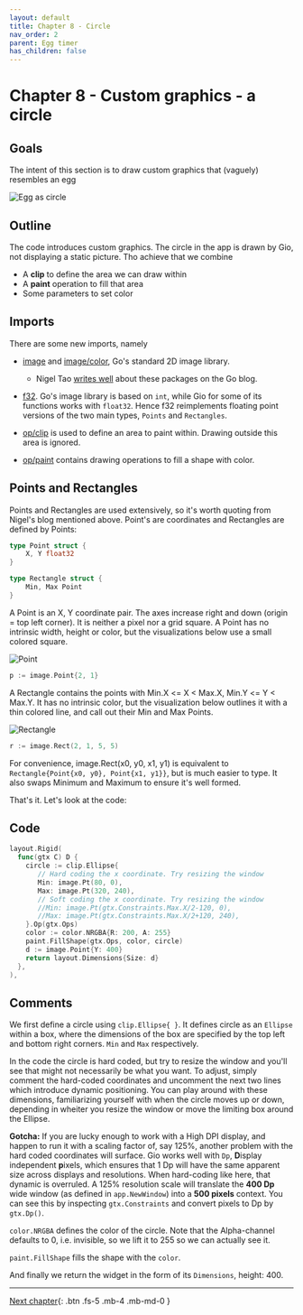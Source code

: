```yaml
---
layout: default
title: Chapter 8 - Circle
nav_order: 2
parent: Egg timer
has_children: false
---
```


# Chapter 8 - Custom graphics - a circle

## Goals

The intent of this section is to draw custom graphics that (vaguely) resembles an egg

![Egg as circle](08_egg_as_circle.gif)

## Outline

The code introduces custom graphics. The circle in the app is drawn by Gio, not displaying a static picture. Tho achieve that we combine

- A **clip** to define the area we can draw within
- A **paint** operation to fill that area
- Some parameters to set color

## Imports

There are some new imports, namely

- [image](https://pkg.go.dev/image) and [image/color](https://pkg.go.dev/image/color), Go's standard 2D image library.

  - Nigel Tao [writes well](https://blog.golang.org/image) about these packages on the Go blog.

- [f32](https://pkg.go.dev/gioui.org/f32). Go's image library is based on `int`, while Gio for some of its functions works with `float32`. Hence f32 reimplements floating point versions of the two main types, `Points` and `Rectangles`.

- [op/clip](https://pkg.go.dev/gioui.org/op/clip) is used to define an area to paint within. Drawing outside this area is ignored.

- [op/paint](https://pkg.go.dev/gioui.org/op/paint) contains drawing operations to fill a shape with color.

## Points and Rectangles

Points and Rectangles are used extensively, so it's worth quoting from Nigel's blog mentioned above. Point's are coordinates and Rectangles are defined by Points:

```go
type Point struct {
    X, Y float32
}

type Rectangle struct {
    Min, Max Point
}
```

A Point is an X, Y coordinate pair. The axes increase right and down (origin = top left corner). It is neither a pixel nor a grid square. A Point has no intrinsic width, height or color, but the visualizations below use a small colored square.

![Point](08_image_package_point.png)

```go
p := image.Point{2, 1}
```

A Rectangle contains the points with Min.X <= X < Max.X, Min.Y <= Y < Max.Y. It has no intrinsic color, but the visualization below outlines it with a thin colored line, and call out their Min and Max Points.

![Rectangle](08_image_package_rectangle.png)

```go
r := image.Rect(2, 1, 5, 5)
```

For convenience, image.Rect(x0, y0, x1, y1) is equivalent to `Rectangle{Point{x0, y0}, Point{x1, y1}}`, but is much easier to type. It also swaps Minimum and Maximum to ensure it's well formed.

That's it. Let's look at the code:

## Code

```go
layout.Rigid(
  func(gtx C) D {
    circle := clip.Ellipse{
       // Hard coding the x coordinate. Try resizing the window
       Min: image.Pt(80, 0),
       Max: image.Pt(320, 240),
       // Soft coding the x coordinate. Try resizing the window
       //Min: image.Pt(gtx.Constraints.Max.X/2-120, 0),
       //Max: image.Pt(gtx.Constraints.Max.X/2+120, 240),
    }.Op(gtx.Ops)
    color := color.NRGBA{R: 200, A: 255}
    paint.FillShape(gtx.Ops, color, circle)
    d := image.Point{Y: 400}
    return layout.Dimensions{Size: d}
  },
),
```

## Comments

We first define a circle using `clip.Ellipse{ }`. It defines circle as an `Ellipse` within a box, where the dimensions of the box are specified by the top left and bottom right corners. `Min` and `Max` respectively.

In the code the circle is hard coded, but try to resize the window and you'll see that might not necessarily be what you want. To adjust, simply comment the hard-coded coordinates and uncomment the next two lines which introduce dynamic positioning. You can play around with these dimensions, familiarizing yourself with when the circle moves up or down, depending in wheiter you resize the window or move the limiting box around the Ellipse.

**Gotcha:** If you are lucky enough to work with a High DPI display, and happen to run it with a scaling factor of, say 125%, another problem with the hard coded coordinates will surface. Gio works well with `Dp`, **D**isplay independent **p**ixels, which ensures that 1 Dp will have the same apparent size across displays and resolutions. When hard-coding like here, that dynamic is overruled. A 125% resolution scale will translate the **400 Dp** wide window (as defined in `app.NewWindow`) into a **500 pixels** context. You can see this by inspecting `gtx.Constraints` and convert pixels to Dp by `gtx.Dp()`. 

`color.NRGBA` defines the color of the circle. Note that the Alpha-channel defaults to 0, i.e. invisible, so we lift it to 255 so we can actually see it.

`paint.FillShape` fills the shape with the `color`.

And finally we return the widget in the form of its `Dimensions`, height: 400.

---

[Next chapter](09_egg_as_egg.md){: .btn .fs-5 .mb-4 .mb-md-0 }
